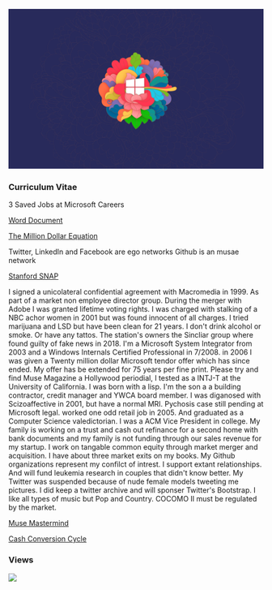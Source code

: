 ﻿![Opensource](/images/m9wgWdUr.png)

<!--<ul>
  <li><a href="https://upload.wikimedia.org/wikipedia/commons/c/cd/Unix_timeline.en.svg">UNIX Operating System Timeline</a></li>
  <li><a href="https://upload.wikimedia.org/wikipedia/commons/7/74/Timeline_of_web_browsers.svg">Web Browser Timeline</a></li>
  <li><a href="https://upload.wikimedia.org/wikipedia/commons/0/08/Openvms-system-architecture.svg">OpenVMS Operating System Architectural Stack</a></li>
  <li><a href="images/windows-2000-architecture-l.jpg">Windows 2000 Architectural Stack</a></li>
  <li><a href="images/windows-8-winrt-win32-framework-stack.jpg">Windows 8 Operating System Architectural Stack</a></li>
  <li><a href="https://upload.wikimedia.org/wikipedia/commons/f/f2/Diagram_of_Mac_OS_X_architecture.svg">macOS Operating System Architectural Stack</a></li>
  <li><a href="images/microsoft-azure-stack-block-diagram.jpg">Microsoft Azure Architectural Stack</a></li> 
  <li><a href="https://observer.com/2016/11/i-cant-just-stand-by-and-watch-mark-zuckerberg-destroy-the-internet/">I Can’t Just Stand by and Watch Mark Zuckerberg Destroy the Internet</a></li> 
  <li><a href="https://web.archive.org/web/20060509003149/http://forums.microsoft.com/MSDN/default.aspx?forumgroupid=12&siteid=1">2004 MSDN Fourms</a></li> 
<li><a href="https://web.archive.org/web/20010403224927/http://research.microsoft.com/">University Programs</a></li>
<li><a href="https://news.microsoft.com/2002/02/21/microsoft-announces-major-expansion-of-shared-source-initiativeproviding-source-code-to-systems-integrators/">Microsoft Announces Major Expansion of Shared Source Initiative,Providing Source Code to Systems Integrators</a></li> 
</ul>-->

<!--<ul>
	<li>1. Set the date to August 1st 2003 by typing 'date' in the cmd window</li>
	<li>2. Make sure the files are not read only.</li>
	<li>3. Install the 2003 SP1 driver certificate.</li>
	<li>4. chdir to the 2003 root as admin.</li>
	<li>5. type 'tools\razzle free offline'</li>
	<li>6. type 'path tools\sp;%path%'</li>
	<li>7. type 'tools\checktestroot.cmd and checktestca.cmd'</li>
	<li>8. type 'perl tools\timebuild.pl -NOCLEANBUILD -NOSYNC -NOSCORCH'</li>
	<li>9. type 'BUILD /ZP' after you fix errors</li>
	<li>10. If you need to use 'expand /r' to X:\ENGLISH\WIN2003\ENT\I386\* C:\binaries.x86fre from a retail DVD.</li>
        <li>11. certmgr.msc, go to Trusted Root Certification Authorities\Certificates and remove the Microsoft Test Root Authority certificate, Sign out and Sign in again.</li>
</ul>--> 

### Curriculum Vitae

3 Saved Jobs at Microsoft Careers

<a href="https://www.sphinxlogic.org/Jonathan Chapman Moore FRSA.docx">Word Document</a>

<a href="https://www.sphinxlogic.org/The Million Dollar Equation.docx">The Million Dollar Equation</a>

Twitter, LinkedIn and Facebook are ego networks Github is an musae network

<a href="https://snap.stanford.edu/">Stanford SNAP</a>

I signed a unicolateral confidential agreement with Macromedia in 1999. As part of a market non employee director group. During the merger with Adobe I was granted lifetime voting rights. I was charged with stalking of a NBC achor women in 2001 but was found innocent of all charges. I tried marijuana and LSD but have been clean for 21 years. I don't drink alcohol or smoke. Or have any tattos. The station's owners the Sincliar group where found guilty of fake news in 2018. I'm a Microsoft System Integrator from 2003 and a Windows Internals Certified Professional in 7/2008. in 2006 I was given a Twenty million dollar Microsoft tendor offer which has since ended. My offer has be extended for 75 years per fine print. Please try and find Muse Magazine a Hollywood periodial, I tested as a INTJ-T at the University of California. I was born with a lisp. I'm the son a a building contractor, credit manager and YWCA board member. I was diganosed with Scizoaffective in 2001, but have a normal MRI. Pychosis case still pending at Microsoft legal. worked one odd retail job in 2005. And graduated as a Computer Science valedictorian. I was a ACM Vice President in college. My family is working on a trust and cash out refinance for a second home with bank documents and my family is not funding through our sales revenue for my startup. I work on tangable common equity through market merger and acquisition. I have about three market exits on my books. My Github organizations represent my confilct of intrest. I support extant relationships. And will fund leukemia research in couples that didn't know better. My Twitter was suspended because of nude female models tweeting me pictures. I did keep a twitter archive and will sponser Twitter's Bootstrap. I like all types of music but Pop and Country. COCOMO II must be regulated by the market.

<a href="https://www.globenewswire.com/news-release/2021/05/28/2238516/0/en/Muse-Mastermind-Bringing-Your-Heartfelt-Vision-to-The-World.html">Muse Mastermind</a>

<a href="https://www.investopedia.com/terms/c/cashconversioncycle.asp">Cash Conversion Cycle</a>

<!--<a href="https://www.linkedin.com/in/jdm7dv/">Linkedin</a>
</br>
<a href="https://github.com/jonathanchapmanmoore/My-Mensa-Tests">My Mensa Tests</a>
</br>
<a href="https://github.com/jonathanchapmanmoore/UWA">My University of Washington Gift</a>-->

### Views
![](https://komarev.com/ghpvc/?username=jonathanchapmanmoore)

		

